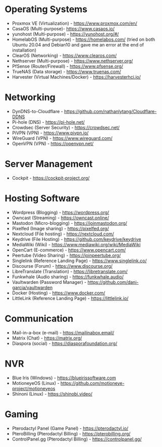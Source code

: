 # Operating Systems

- Proxmox VE (Virtualization) - https://www.proxmox.com/en/
- CasaOS (Multi-purpose)- https://www.casaos.io/
- yunohost (Multi-purpose) - https://yunohost.org/#/
- HomelabOS (Multi-purpose) - https://homelabos.com/ (tried on both Ubuntu 20.04 and Debian10 and gave me an error at the end of installation)
- ClearOS (Networking) - https://www.clearos.com/
- Nethserver (Multi-purpose) - https://www.nethserver.org/
- PfSense (Router/Firewall) - https://www.pfsense.org/
- TrueNAS (Data storage) - https://www.truenas.com/
- Harvester (Virtual Machines/Docker) - https://harvesterhci.io/


# Networking

- DynDNS-to-Cloudflare - https://github.com/nathanlytang/Cloudflare-DDNS
- Pi-hole (DNS) - https://pi-hole.net/
- Crowdsec (Server Security) - https://crowdsec.net/
- PiVPN (VPN) - https://www.pivpn.io/
- WireGuard (VPN) - https://www.wireguard.com/
- OpenVPN (VPN) - https://openvpn.net/

# Server Management
- Cockpit - https://cockpit-project.org/



# Hosting Software

- Wordpress (Blogging) - https://wordpress.org/
- Owncast (Streaming) - https://owncast.online/
- Mastodon (Micro-blogging) - https://joinmastodon.org/
- Pixelfed (Image sharing) - https://pixelfed.org/
- Nextcloud (File hosting) - https://nextcloud.com/
- Keydrive (File Hosting) - https://github.com/keydrive/keydrive
- MediaWiki (Wiki) - https://www.mediawiki.org/wiki/MediaWiki
- OpenCart (E-commerce) - https://www.opencart.com/
- Peertube (Video Sharing) - https://joinpeertube.org/
- Singlelink (Reference Landing Page) - https://www.singlelink.co/
- Discourse (Forum) - https://www.discourse.org/
- LibreTranslate (Translation) - https://libretranslate.com/
- Funkwhale (Audio sharing) - https://funkwhale.audio/
- Vaultwarden (Password Manager) - https://github.com/dani-garcia/vaultwarden
- Docker (Hosting) - https://www.docker.com/
- LittleLink (Reference Landing Page) - https://littlelink.io/


# Communication

- Mail-in-a-box (e-mail) - https://mailinabox.email/
- Matrix (Chat) - https://matrix.org/
- Diaspora (social) - https://diasporafoundation.org/



# NVR

- Blue Iris (Windows) - https://blueirissoftware.com
- MotioneyeOS (Linux) - https://github.com/motioneye-project/motioneyeos
- Shinoni (Linux) - https://shinobi.video/


# Gaming

- Pterodactyl Panel (Game Panel) - https://pterodactyl.io/
- PteroBilling (Pterodactyl Billing) - https://pterobilling.org/
- ControlPanel.gg (Pterodactyl Billing) - https://controlpanel.gg/
